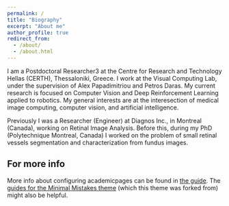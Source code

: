 ```yaml
---
permalink: /
title: "Biography"
excerpt: "About me"
author_profile: true
redirect_from: 
  - /about/
  - /about.html
---
```


I am a Postdoctoral Researcher3 at the Centre for Research and Technology Hellas (CERTH), Thessaloniki, Greece. I work at the Visual Computing Lab, under the supervision of Alex Papadimitriou and Petros Daras. My current research is focused on Computer Vision and Deep Reinforcement Learning applied to robotics. My general interests are at the interesection of medical image computing, computer vision, and artificial intelligence.

Previously I was a Researcher (Engineer) at Diagnos Inc., in Montreal (Canada), working on Retinal Image Analysis. Before this, during my PhD (Polytechnique Montreal, Canada) I worked on the problem of small retinal vessels segmentation and characterization from fundus images.

For more info
------
More info about configuring academicpages can be found in [the guide](https://academicpages.github.io/markdown/). The [guides for the Minimal Mistakes theme](https://mmistakes.github.io/minimal-mistakes/docs/configuration/) (which this theme was forked from) might also be helpful.
